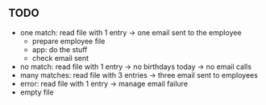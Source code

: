 ## TODO

- one match: read file with 1 entry -> one email sent to the employee
  - prepare employee file
  - app: do the stuff
  - check email sent
- no match: read file with 1 entry -> no birthdays today -> no email calls
- many matches: read file with 3 entries -> three email sent to employees
- error: read file with 1 entry -> manage email failure
- empty file
